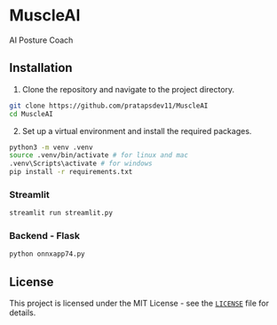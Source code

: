 # MuscleAI
AI Posture Coach

## Installation

1. Clone the repository and navigate to the project directory.
```bash
git clone https://github.com/pratapsdev11/MuscleAI
cd MuscleAI
```

2. Set up a virtual environment and install the required packages.
```bash
python3 -m venv .venv
source .venv/bin/activate # for linux and mac
.venv\Scripts\activate # for windows
pip install -r requirements.txt
```

### Streamlit
```bash
streamlit run streamlit.py
```

### Backend - Flask
```bash
python onnxapp74.py
```

## License
This project is licensed under the MIT License - see the [`LICENSE`](LICENSE) file for details.
